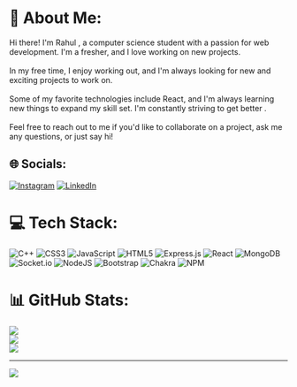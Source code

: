 # 💫 About Me:
Hi there! I'm Rahul , a computer science student with a passion for web development. I'm a fresher, and I love working on new projects.<br><br> In my free time, I enjoy working out, and I'm always looking for new and exciting projects to work on.<br><br>Some of my favorite technologies include  React, and I'm always learning new things to expand my skill set. I'm constantly striving to get better .<br><br>Feel free to reach out to me if you'd like to collaborate on a project, ask me any questions, or just say hi!


## 🌐 Socials:
[![Instagram](https://img.shields.io/badge/Instagram-%23E4405F.svg?logo=Instagram&logoColor=white)](https://instagram.com/rahul_ydv_14) [![LinkedIn](https://img.shields.io/badge/LinkedIn-%230077B5.svg?logo=linkedin&logoColor=white)](https://linkedin.com/in/rahul-yadav-242682204) 

# 💻 Tech Stack:
![C++](https://img.shields.io/badge/c++-%2300599C.svg?style=for-the-badge&logo=c%2B%2B&logoColor=white) ![CSS3](https://img.shields.io/badge/css3-%231572B6.svg?style=for-the-badge&logo=css3&logoColor=white) ![JavaScript](https://img.shields.io/badge/javascript-%23323330.svg?style=for-the-badge&logo=javascript&logoColor=%23F7DF1E) ![HTML5](https://img.shields.io/badge/html5-%23E34F26.svg?style=for-the-badge&logo=html5&logoColor=white) ![Express.js](https://img.shields.io/badge/express.js-%23404d59.svg?style=for-the-badge&logo=express&logoColor=%2361DAFB) ![React](https://img.shields.io/badge/react-%2320232a.svg?style=for-the-badge&logo=react&logoColor=%2361DAFB) ![MongoDB](https://img.shields.io/badge/MongoDB-%234ea94b.svg?style=for-the-badge&logo=mongodb&logoColor=white) ![Socket.io](https://img.shields.io/badge/Socket.io-black?style=for-the-badge&logo=socket.io&badgeColor=010101) ![NodeJS](https://img.shields.io/badge/node.js-6DA55F?style=for-the-badge&logo=node.js&logoColor=white) ![Bootstrap](https://img.shields.io/badge/bootstrap-%23563D7C.svg?style=for-the-badge&logo=bootstrap&logoColor=white) ![Chakra](https://img.shields.io/badge/chakra-%234ED1C5.svg?style=for-the-badge&logo=chakraui&logoColor=white) ![NPM](https://img.shields.io/badge/NPM-%23000000.svg?style=for-the-badge&logo=npm&logoColor=white)
# 📊 GitHub Stats:
![](https://github-readme-stats.vercel.app/api?username=rahulyadav14&theme=dark&hide_border=false&include_all_commits=false&count_private=false)<br/>
![](https://github-readme-streak-stats.herokuapp.com/?user=rahulyadav14&theme=dark&hide_border=false)<br/>
![](https://github-readme-stats.vercel.app/api/top-langs/?username=rahulyadav14&theme=dark&hide_border=false&include_all_commits=false&count_private=false&layout=compact)

---
[![](https://visitcount.itsvg.in/api?id=rahulyadav14&icon=0&color=0)](https://visitcount.itsvg.in)

<!-- Proudly created with GPRM ( https://gprm.itsvg.in ) -->
